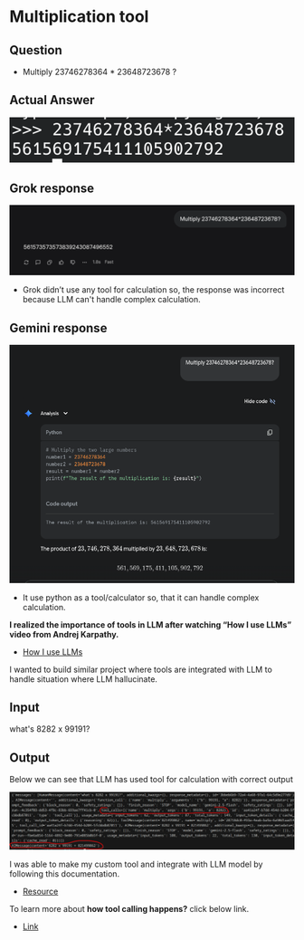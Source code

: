 # Multiplication tool


## Question

- Multiply 23746278364 * 23648723678 ?

## Actual Answer

![Anwer](Images/answer.png)

## Grok response

![Grok](Images/grok.png)

- Grok didn’t use any tool for calculation so, the response was incorrect because LLM can't handle complex calculation.

## Gemini response

![Gemini](Images/gemini.png)

- It use python as a tool/calculator so, that it can handle complex calculation.

**I realized the importance of tools in LLM after watching “How I use LLMs” video from Andrej Karpathy.**
- [How I use LLMs](https://www.youtube.com/watch?v=EWvNQjAaOHw)

I wanted to build similar project where tools are integrated with LLM to handle situation where LLM hallucinate.

## Input
what's 8282 x 99191?

## Output

Below we can see that LLM has used tool for calculation with correct output

![My output](Images/my_output.png)

I was able to make my custom tool and integrate with LLM model by following this documentation.

- [Resource](https://langchain-ai.github.io/langgraph/how-tos/tool-calling/)

To learn more about **how tool calling happens?** click below link.
- [Link](https://langchain-ai.github.io/langgraph/concepts/tools/#tool-calling)
